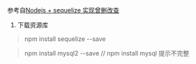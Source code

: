 
参考自[Nodejs + sequelize 实现曾删改查](https://blog.csdn.net/u013416951/article/details/80724775)

1. 下载资源库

>npm install sequelize --save

>npm install mysql2 --save    // npm install mysql 提示不完整